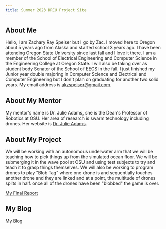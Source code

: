```yaml
---
title: Summer 2023 DREU Project Site
---
```


## About Me

Hello, I am Zachary Ray Speiser but I go by Zac. I moved here to Oregon about 5 years ago from Alaska and started school 3 years ago.
I have been attending Oregon State University since last fall and I love it there. I am a member of the School of Electrical Engineering and Computer Science in the Engineering College at Oregon State. I will also be taking over as student body Senator of the School of EECS in the fall.
I just finished my Junior year double majoring in Computer Science and Electrical and Computer Engineering but I don't plan on graduating for another two solid years.
My email address is akzspeiser@gmail.com.

## About My Mentor

My mentor's name is Dr. Julie Adams, she is the Dean's Professor of Robotics at OSU. Her area of research is swarm technology including drones.
Her website is [Dr. Julie Adams](https://engineering.oregonstate.edu/people/julie-adams).
## About My Project

We will be working with an autonomous underwater arm that we will be teaching how to pick things up from the simulated ocean floor. We will be submerging it in the wave pool at OSU and using test subjects to try and teach it to grasp things themselves. We will also be working to program drones to play "Blob Tag" where one drone is and sequentially touches another drone and they are linked and at a point, the multitude of drones splits in half. once all of the drones have been "blobbed" the game is over.

[My Final Report](files/finalreport.pdf)

## My Blog

[My Blog](blog.html)
